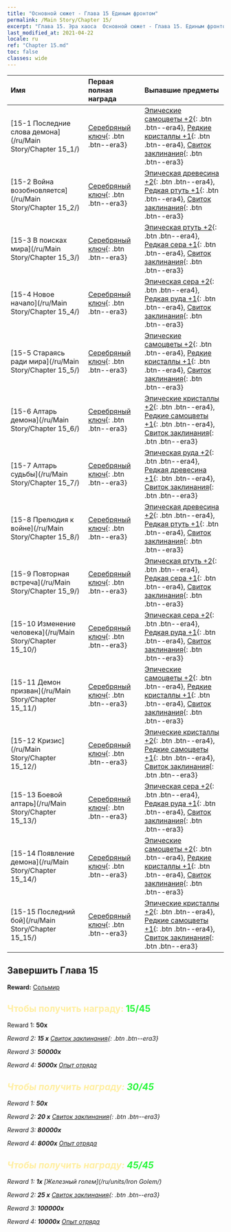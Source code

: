 ```yaml
---
title: "Основной сюжет - Глава 15 Единым фронтом"
permalink: /Main Story/Chapter 15/
excerpt: "Глава 15. Эра хаоса  Основной сюжет - Глава 15. Единым фронтом"
last_modified_at: 2021-04-22
locale: ru
ref: "Chapter 15.md"
toc: false
classes: wide
---
```


  | Имя |  Первая полная награда | Выпавшие предметы |
  |:------------|:------------|:------------| 
  | [15-1 Последние слова демона](/ru/Main Story/Chapter 15_1/) | [Серебряный ключ](/ItemsRU/con_693/){: .btn .btn--era3} | [Эпические самоцветы +2](/ItemsRU/mat_51/){: .btn .btn--era4}, [Редкие кристаллы +1](/ItemsRU/mat_45/){: .btn .btn--era4}, [Свиток заклинания](/ItemsRU/con_694/){: .btn .btn--era3} |
  | [15-2 Война возобновляется](/ru/Main Story/Chapter 15_2/) | [Серебряный ключ](/ItemsRU/con_693/){: .btn .btn--era3} | [Эпическая древесина +2](/ItemsRU/mat_48/){: .btn .btn--era4}, [Редкая ртуть +1](/ItemsRU/mat_42/){: .btn .btn--era4}, [Свиток заклинания](/ItemsRU/con_694/){: .btn .btn--era3} |
  | [15-3 В поисках мира](/ru/Main Story/Chapter 15_3/) | [Серебряный ключ](/ItemsRU/con_693/){: .btn .btn--era3} | [Эпическая ртуть +2](/ItemsRU/mat_49/){: .btn .btn--era4}, [Редкая сера +1](/ItemsRU/mat_43/){: .btn .btn--era4}, [Свиток заклинания](/ItemsRU/con_694/){: .btn .btn--era3} |
  | [15-4 Новое начало](/ru/Main Story/Chapter 15_4/) | [Серебряный ключ](/ItemsRU/con_693/){: .btn .btn--era3} | [Эпическая сера +2](/ItemsRU/mat_50/){: .btn .btn--era4}, [Редкая руда +1](/ItemsRU/mat_40/){: .btn .btn--era4}, [Свиток заклинания](/ItemsRU/con_694/){: .btn .btn--era3} |
  | [15-5 Стараясь ради мира](/ru/Main Story/Chapter 15_5/) | [Серебряный ключ](/ItemsRU/con_693/){: .btn .btn--era3} | [Эпические самоцветы +2](/ItemsRU/mat_51/){: .btn .btn--era4}, [Редкие кристаллы +1](/ItemsRU/mat_45/){: .btn .btn--era4}, [Свиток заклинания](/ItemsRU/con_694/){: .btn .btn--era3} |
  | [15-6 Алтарь демона](/ru/Main Story/Chapter 15_6/) | [Серебряный ключ](/ItemsRU/con_693/){: .btn .btn--era3} | [Эпические кристаллы +2](/ItemsRU/mat_52/){: .btn .btn--era4}, [Редкие самоцветы +1](/ItemsRU/mat_44/){: .btn .btn--era4}, [Свиток заклинания](/ItemsRU/con_694/){: .btn .btn--era3} |
  | [15-7 Алтарь судьбы](/ru/Main Story/Chapter 15_7/) | [Серебряный ключ](/ItemsRU/con_693/){: .btn .btn--era3} | [Эпическая руда +2](/ItemsRU/mat_47/){: .btn .btn--era4}, [Редкая древесина +1](/ItemsRU/mat_41/){: .btn .btn--era4}, [Свиток заклинания](/ItemsRU/con_694/){: .btn .btn--era3} |
  | [15-8 Прелюдия к войне](/ru/Main Story/Chapter 15_8/) | [Серебряный ключ](/ItemsRU/con_693/){: .btn .btn--era3} | [Эпическая древесина +2](/ItemsRU/mat_48/){: .btn .btn--era4}, [Редкая ртуть +1](/ItemsRU/mat_42/){: .btn .btn--era4}, [Свиток заклинания](/ItemsRU/con_694/){: .btn .btn--era3} |
  | [15-9 Повторная встреча](/ru/Main Story/Chapter 15_9/) | [Серебряный ключ](/ItemsRU/con_693/){: .btn .btn--era3} | [Эпическая ртуть +2](/ItemsRU/mat_49/){: .btn .btn--era4}, [Редкая сера +1](/ItemsRU/mat_43/){: .btn .btn--era4}, [Свиток заклинания](/ItemsRU/con_694/){: .btn .btn--era3} |
  | [15-10 Изменение человека](/ru/Main Story/Chapter 15_10/) | [Серебряный ключ](/ItemsRU/con_693/){: .btn .btn--era3} | [Эпическая сера +2](/ItemsRU/mat_50/){: .btn .btn--era4}, [Редкая руда +1](/ItemsRU/mat_40/){: .btn .btn--era4}, [Свиток заклинания](/ItemsRU/con_694/){: .btn .btn--era3} |
  | [15-11 Демон призван](/ru/Main Story/Chapter 15_11/) | [Серебряный ключ](/ItemsRU/con_693/){: .btn .btn--era3} | [Эпические самоцветы +2](/ItemsRU/mat_51/){: .btn .btn--era4}, [Редкие кристаллы +1](/ItemsRU/mat_45/){: .btn .btn--era4}, [Свиток заклинания](/ItemsRU/con_694/){: .btn .btn--era3} |
  | [15-12 Кризис](/ru/Main Story/Chapter 15_12/) | [Серебряный ключ](/ItemsRU/con_693/){: .btn .btn--era3} | [Эпические кристаллы +2](/ItemsRU/mat_52/){: .btn .btn--era4}, [Редкие самоцветы +1](/ItemsRU/mat_44/){: .btn .btn--era4}, [Свиток заклинания](/ItemsRU/con_694/){: .btn .btn--era3} |
  | [15-13 Боевой алтарь](/ru/Main Story/Chapter 15_13/) | [Серебряный ключ](/ItemsRU/con_693/){: .btn .btn--era3} | [Эпическая сера +2](/ItemsRU/mat_50/){: .btn .btn--era4}, [Редкая руда +1](/ItemsRU/mat_40/){: .btn .btn--era4}, [Свиток заклинания](/ItemsRU/con_694/){: .btn .btn--era3} |
  | [15-14 Появление демона](/ru/Main Story/Chapter 15_14/) | [Серебряный ключ](/ItemsRU/con_693/){: .btn .btn--era3} | [Эпические самоцветы +2](/ItemsRU/mat_51/){: .btn .btn--era4}, [Редкие кристаллы +1](/ItemsRU/mat_45/){: .btn .btn--era4}, [Свиток заклинания](/ItemsRU/con_694/){: .btn .btn--era3} |
  | [15-15 Последний бой](/ru/Main Story/Chapter 15_15/) | [Серебряный ключ](/ItemsRU/con_693/){: .btn .btn--era3} | [Эпические кристаллы +2](/ItemsRU/mat_52/){: .btn .btn--era4}, [Редкие самоцветы +1](/ItemsRU/mat_44/){: .btn .btn--era4}, [Свиток заклинания](/ItemsRU/con_694/){: .btn .btn--era3} |


## Завершить Глава 15

 **Reward:** [Сольмир](/ru/heroes/Solmyr/)



## <span style="color: #ffeea0">Чтобы получить награду: </span><span style="color: #27f73a">15/45</span>

 Reward 1:  **50x** <i class="fas fa-gem"/>

 Reward 2: **15 x** [Свиток заклинания](/ItemsRU/con_694/){: .btn .btn--era3}

 Reward 3:  **50000x** <i class="fas fa-coins"/>

 Reward 4:  **5000x** [Опыт отряда](/ItemsRU/con_902/)



## <span style="color: #ffeea0">Чтобы получить награду: </span><span style="color: #27f73a">30/45</span>

 Reward 1:  **50x** <i class="fas fa-gem"/>

 Reward 2: **20 x** [Свиток заклинания](/ItemsRU/con_694/){: .btn .btn--era3}

 Reward 3:  **80000x** <i class="fas fa-coins"/>

 Reward 4:  **8000x** [Опыт отряда](/ItemsRU/con_902/)



## <span style="color: #ffeea0">Чтобы получить награду: </span><span style="color: #27f73a">45/45</span>

 Reward 1:  **1x** [Железный голем](/ru/units/Iron Golem/)

 Reward 2: **25 x** [Свиток заклинания](/ItemsRU/con_694/){: .btn .btn--era3}

 Reward 3:  **100000x** <i class="fas fa-coins"/>

 Reward 4:  **10000x** [Опыт отряда](/ItemsRU/con_902/)

